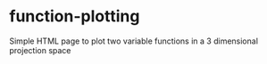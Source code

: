 # function-plotting
Simple HTML page to plot two variable functions in a 3 dimensional projection space
